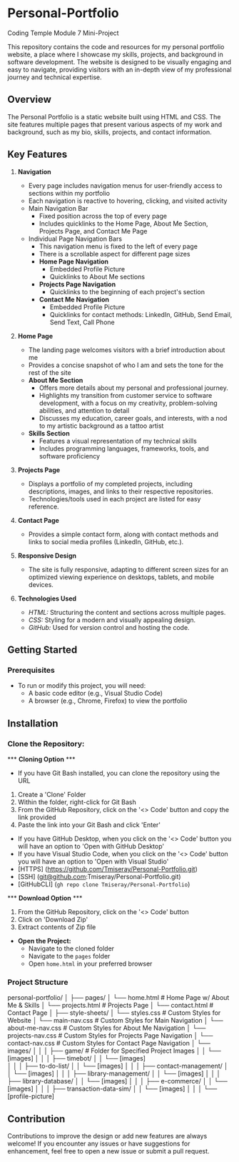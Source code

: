 # Personal-Portfolio
 Coding Temple Module 7 Mini-Project

This repository contains the code and resources for my personal portfolio website, a place where I showcase my skills, projects, and background in software development. The website is designed to be visually engaging and easy to navigate, providing visitors with an in-depth view of my professional journey and technical expertise.

## Overview
The Personal Portfolio is a static website built using HTML and CSS. The site features multiple pages that present various aspects of my work and background, such as my bio, skills, projects, and contact information.

## Key Features
1. **Navigation**
    - Every page includes navigation menus for user-friendly access to sections within my portfolio
    - Each navigation is reactive to hovering, clicking, and visited activity
    - Main Navigation Bar
        * Fixed position across the top of every page
        * Includes quicklinks to the Home Page, About Me Section, Projects Page, and Contact Me Page
    - Individual Page Navigation Bars
        * This navigation menu is fixed to the left of every page
        * There is a scrollable aspect for different page sizes
        * **Home Page Navigation**
            - Embedded Profile Picture
            - Quicklinks to About Me sections
        * **Projects Page Navigation**
            - Quicklinks to the beginning of each project's section
        * **Contact Me Navigation**
            - Embedded Profile Picture
            - Quicklinks for contact methods: LinkedIn, GitHub, Send Email, Send Text, Call Phone

2. **Home Page**
    - The landing page welcomes visitors with a brief introduction about me
    - Provides a concise snapshot of who I am and sets the tone for the rest of the site
    - **About Me Section**
        * Offers more details about my personal and professional journey.
        * Highlights my transition from customer service to software development, with a focus on my creativity, problem-solving abilities, and attention to detail
        * Discusses my education, career goals, and interests, with a nod to my artistic background as a tattoo artist
    - **Skills Section**
        * Features a visual representation of my technical skills
        * Includes programming languages, frameworks, tools, and software proficiency

3. **Projects Page**
    - Displays a portfolio of my completed projects, including descriptions, images, and links to their respective repositories.
    - Technologies/tools used in each project are listed for easy reference.

4. **Contact Page**
    - Provides a simple contact form, along with contact methods and links to social media profiles (LinkedIn, GitHub, etc.).

5. **Responsive Design**
    - The site is fully responsive, adapting to different screen sizes for an optimized viewing experience on desktops, tablets, and mobile devices.

6. **Technologies Used**
    - *HTML:* Structuring the content and sections across multiple pages.
    - *CSS:* Styling for a modern and visually appealing design.
    - *GitHub:* Used for version control and hosting the code.

## Getting Started

### Prerequisites
* To run or modify this project, you will need:
    - A basic code editor (e.g., Visual Studio Code)
    - A browser (e.g., Chrome, Firefox) to view the portfolio

## Installation

### Clone the Repository:

*** **Cloning Option** ***
* If you have Git Bash installed, you can clone the repository using the URL
1. Create a 'Clone' Folder
2. Within the folder, right-click for Git Bash
3. From the GitHub Repository, click on the '<> Code' button and copy the link provided
4. Paste the link into your Git Bash and click 'Enter'
* If you have GitHub Desktop, when you click on the '<> Code' button you will have an option to 'Open with GitHub Desktop'
* If you have Visual Studio Code, when you click on the '<> Code' button you will have an option to 'Open with Visual Studio'
* [HTTPS] (https://github.com/Tmiseray/Personal-Portfolio.git)
* [SSH] (git@github.com:Tmiseray/Personal-Portfolio.git)
* [GitHubCLI] (`gh repo clone Tmiseray/Personal-Portfolio`)

*** **Download Option** ***
1. From the GitHub Repository, click on the '<> Code' button
2. Click on 'Download Zip'
3. Extract contents of Zip file

* **Open the Project:** 
    - Navigate to the cloned folder
    - Navigate to the `pages` folder
    - Open `home.html` in your preferred browser

### Project Structure

personal-portfolio/
│
├── pages/
│   └── home.html           # Home Page w/ About Me & Skills
│   └── projects.html       # Projects Page
│   └── contact.html        # Contact Page
│
├── style-sheets/
│   └── styles.css          # Custom Styles for Website
│   └── main-nav.css        # Custom Styles for Main Navigation
│   └── about-me-nav.css    # Custom Styles for About Me Navigation
│   └── projects-nav.css    # Custom Styles for Projects Page Navigation
│   └── contact-nav.css     # Custom Styles for Contact Page Navigation
│ 
└── images/
│   │
│   ├── game/               # Folder for Specified Project Images
│   │       └── [images] 
│   │ 
│   ├── timebot/
│   │       └── [images]  
│   │
│   ├── to-do-list/
│   │       └── [images] 
│   │
│   ├── contact-management/
│   │       └── [images] 
│   │
│   ├── library-management/
│   │       └── [images] 
│   │
│   ├── library-database/
│   │       └── [images] 
│   │
│   ├── e-commerce/
│   │       └── [images] 
│   │
│   ├── transaction-data-sim/
│   │       └── [images] 
│   │
│   └── [profile-picture] 

## Contribution
Contributions to improve the design or add new features are always welcome! If you encounter any issues or have suggestions for enhancement, feel free to open a new issue or submit a pull request.